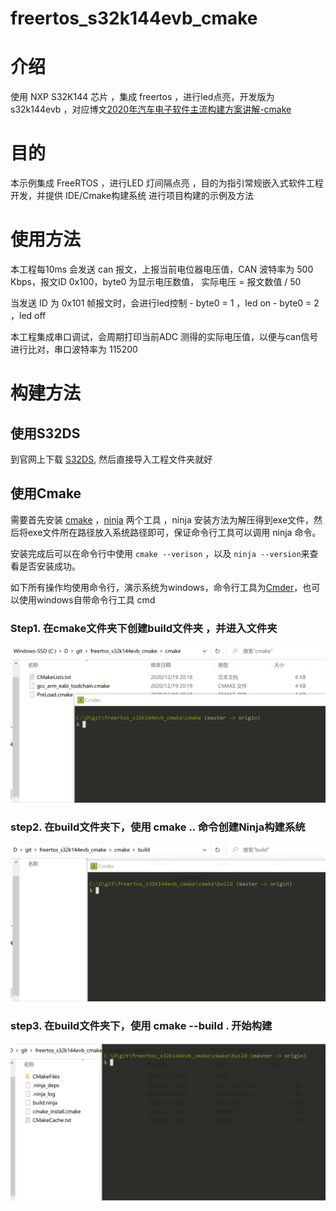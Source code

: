 freertos_s32k144evb_cmake
=============================

# 介绍
使用 NXP S32K144 芯片 ，集成 freertos ，进行led点亮，开发版为 s32k144evb ，对应博文[2020年汽车电子软件主流构建方案讲解-cmake](https://zhuanlan.zhihu.com/p/338162422)

# 目的
本示例集成 FreeRTOS ，进行LED 灯间隔点亮 ，目的为指引常规嵌入式软件工程开发，并提供 IDE/Cmake构建系统 进行项目构建的示例及方法

# 使用方法

本工程每10ms 会发送 can 报文，上报当前电位器电压值，CAN 波特率为 500 Kbps，报文ID 0x100，byte0 为显示电压数值， 实际电压 = 报文数值 / 50

当发送 ID 为 0x101 帧报文时，会进行led控制
    - byte0 = 1 ，led on
    - byte0 = 2 ，led off

本工程集成串口调试，会周期打印当前ADC 测得的实际电压值，以便与can信号进行比对，串口波特率为 115200
# 构建方法

## 使用S32DS 
到官网上下载 [S32DS](https://www.nxp.com/design/software/development-software/s32-design-studio-ide/s32-design-studio-for-arm:S32DS-ARM), 然后直接导入工程文件夹就好

## 使用Cmake

需要首先安装 [cmake](https://cmake.org/) ，[ninja](https://github.com/ninja-build/ninja/releases) 两个工具 ，ninja 安装方法为解压得到exe文件，然后将exe文件所在路径放入系统路径即可，保证命令行工具可以调用 ninja 命令。

安装完成后可以在命令行中使用 `cmake --verison` ，以及 `ninja --version`来查看是否安装成功。

如下所有操作均使用命令行，演示系统为windows，命令行工具为[Cmder](https://cmder.net/)，也可以使用windows自带命令行工具 cmd

### Step1. 在cmake文件夹下创建build文件夹 ，并进入文件夹

![001](Documentation/001.gif)

### step2. 在build文件夹下，使用 cmake .. 命令创建Ninja构建系统

![002](Documentation/002.gif)

### step3. 在build文件夹下，使用 cmake --build . 开始构建

![003](Documentation/003.gif)

